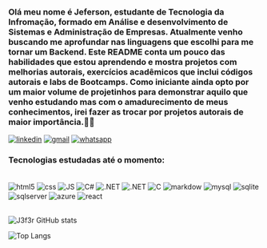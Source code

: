### Olá meu nome é Jeferson, estudante de Tecnologia da Infromação, formado em Análise e desenvolvimento de Sistemas e Administração de Empresas. Atualmente venho buscando me aprofundar nas linguagens que escolhi para me tornar um Backend. Este README conta um pouco das habilidades que estou aprendendo e mostra projetos com melhorias autorais, exercícios acadêmicos que inclui códigos autorais e labs de Bootcamps. Como iniciante ainda opto por um maior volume de projetinhos para demonstrar aquilo que venho estudando mas com o amadurecimento de meus conhecimentos, irei fazer as trocar por projetos autorais de maior importância.🙋‍♂️

[![linkedin](https://img.shields.io/badge/LinkedIn-0077B5?style=for-the-badge&logo=linkedin&logoColor=white)](https://www.linkedin.com/in/jeferson-martins-48b9b690/)
[![gmail](https://img.shields.io/badge/Gmail-D14836?style=for-the-badge&logo=gmail&logoColor=white)](https://mail.google.com/)
[![whatsapp](https://img.shields.io/badge/WhatsApp-25D366?style=for-the-badge&logo=whatsapp&logoColor=white)](https://www.whatsapp.com/?lang=pt_BR)

### Tecnologias estudadas até o momento:

<div style="display: inline_block"><br/>
    <img align="center" alt="html5" src="https://img.shields.io/badge/HTML5-E34F26?style=for-the-badge&logo=html5&logoColor=white">
    <img align="center" alt="css" src="https://img.shields.io/badge/CSS3-1572B6?style=for-the-badge&logo=css3&logoColor=white">
    <img align="center" alt="JS" src="https://img.shields.io/badge/JavaScript-F7DF1E?style=for-the-badge&logo=javascript&logoColor=black">
    <img align="center" alt="C#" src="https://img.shields.io/badge/C%23-239120?style=for-the-badge&logo=c-sharp&logoColor=white">
    <img align="center" alt=".NET" src="https://img.shields.io/badge/.NET-5C2D91?style=for-the-badge&logo=.net&logoColor=white">
    <img align="center" alt=".NET" src="[https://img.shields.io/badge/.NET-5C2D91?style=for-the-badge&logo=.net&logoColor=white](https://img.shields.io/badge/Java-ED8B00?style=for-the-badge&logo=openjdk&logoColor=white)">
    <img align="center" alt="C" src="https://img.shields.io/badge/C-00599C?style=for-the-badge&logo=c&logoColor=white">
    <img align="center" alt="markdow" src="https://img.shields.io/badge/Markdown-000000?style=for-the-badge&logo=markdown&logoColor=white">
    <img align="center" alt="mysql" src="https://img.shields.io/badge/MySQL-00000F?style=for-the-badge&logo=mysql&logoColor=white">
    <img align="center" alt="sqlite" src="https://img.shields.io/badge/SQLite-07405E?style=for-the-badge&logo=sqlite&logoColor=white">
    <img align="center" alt="sqlserver" src="https://img.shields.io/badge/Microsoft_SQL_Server-CC2927?style=for-the-badge&logo=microsoft-sql-server&logoColor=white">
    <img align="center" alt="azure" src="https://img.shields.io/badge/Microsoft_Azure-0089D6?style=for-the-badge&logo=microsoft-azure&logoColor=whitee">
    <img align="center" alt="react" src="https://img.shields.io/badge/React-20232A?style=for-the-badge&logo=react&logoColor=61DAFB">   
</div>

<br>

![J3f3r GitHub stats](https://github-readme-stats.vercel.app/api?username=J3f3r&show_icons=true&theme=radical)


![Top Langs](https://github-readme-stats.vercel.app/api/top-langs/?username=J3f3r&hide_progress=true)
